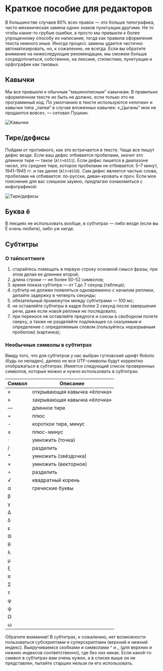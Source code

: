 # Краткое пособие для редакторов

В большинстве случаев 80% всех правок — это больше типографика, чисто
механическая замена одних знаков пунктуации другими. Не то чтобы какие-то грубые
ошибки, а просто мы привыкли к более упрощенному способу их написания, тогда как
правила оформления текста немного иные. Иногда процесс замены удается частично
автоматизировать, но, к сожалению, не всегда. Если вы обратите внимание на
нижеследующие рекомендации, мы сможем больше сосредоточиться, собственно, на
лексике, стилистике, пунктуации и орфографии как таковых.

## Кавычки
Мы все привыкли к обычным "машинописным" кавычкам. В правильно оформленном
тексте их быть не должно, если только это не программный код. По умолчанию в
тексте используются «елочки» и кавычки типа „лапки“ в случае вложенных кавычек:
«„Цыганы“ мои не продаются вовсе», — сетовал Пушкин.

![Кавычки](https://raw.githubusercontent.com/kursomir/guides/master/img/editor/quotes.png)

## Тире/дефисы

Пойдем от противного, как это встречается в тексте. Чаще все пишут дефис везде.
Если ваш дефис отбивается пробелами, значит это длинное тире — такое (`Alt+0151`).
Если дефис пишется в диапазоне чисел, это среднее тире, которое пробелами не
отбивается: 5–7 минут, 1941–1945 гг. и так далее (`Alt+0150`). Сам дефис является
частью слова, пробелами не отбивается: по-русски, диван-кровать и проч. Если мое
пояснение для вас слишком заумно, предлагаю ознакомиться с инфографикой:

![Тире/дефисы](https://raw.githubusercontent.com/kursomir/guides/master/img/editor/dashes.png)

## Буква ё

В лекциях не использовать вообще, в субтитрах — либо везде (если вы Ё очень
любите), либо уж нигде.

## Субтитры

### О тайпсеттинге
1.	старайтесь помещать в первую строку основной смысл фразы, при этом делая ее длиннее второй;
2.	длина строки — не более 50-52 символов;
3.	время показа субтитра — от 1 до 7 секунд (таблица);
4.	субтитр не должен появляться одновременно с началом реплики, делайте задержку в четверть секунды;
5.	обязательный промежуток между субтитрами — 100 мс;
6.	не оставляйте субтитры в кадре более 2 секунд после завершения речи, даже если новой реплики не последовало;
7.	при переносе не оставляйте предлоги и союзы в свободном полете сверху, а также не разделяйте подлежащее со сказуемым и определение с определяемым словом (пользуйтесь неразрывным пробелом) (картинка);

### Необычные символы в субтитрах

Ввиду того, что для субтитров у нас выбран гугловский шрифт Roboto (будь он неладен), далеко не все UTF-символы будут корректно отображаться в субтитрах.
Имеется следующий список проверенных символов, которые можно и нужно использовать в субтитрах:

| Символ | Описание |
| ------ | ------ |
| « | открывающая кавычка «ёлочка» |
| » | закрывающая кавычка «ёлочка» |
| — | длинное тире |
| + | плюс |
| - | короткое тире, минус |
| ± | плюс-минус |
| · | умножить (точка) |
| / | разделить |
| * | умножить (звёздочка) |
| × | умножить (векторное) |
| ÷ | разделить |
| √ | квадратный корень |
| α | греческие буквы |
| β | |
| γ | |
| Δ | |
| δ | |
| ε | |
| Θ | |
| θ | |
| λ | |
| μ | |
| ξ | |
| π | |
| Σ | |
| τ | |
| φ | |
| ψ | |
| Ω | |
| ω | |

Обратите внимание! В субтитрах, к сожалению, нет возможности пользоваться субскриптами и суперскриптами (верхний и нижний индекс). Выкручиваемся скобками и символами ^ и _ (для верхних и нижних индексов соответственно), где без них никак.
Если какой-то символ в субтитрах вам очень нужен, а в списке выше он не представлен, пытайте старших нельзя ли его использовать.
